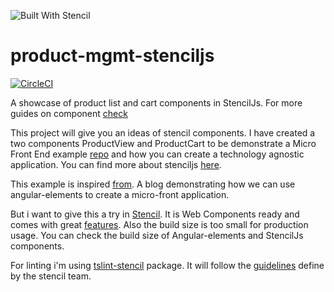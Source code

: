 ![Built With Stencil](https://img.shields.io/badge/-Built%20With%20Stencil-16161d.svg?logo=data%3Aimage%2Fsvg%2Bxml%3Bbase64%2CPD94bWwgdmVyc2lvbj0iMS4wIiBlbmNvZGluZz0idXRmLTgiPz4KPCEtLSBHZW5lcmF0b3I6IEFkb2JlIElsbHVzdHJhdG9yIDE5LjIuMSwgU1ZHIEV4cG9ydCBQbHVnLUluIC4gU1ZHIFZlcnNpb246IDYuMDAgQnVpbGQgMCkgIC0tPgo8c3ZnIHZlcnNpb249IjEuMSIgaWQ9IkxheWVyXzEiIHhtbG5zPSJodHRwOi8vd3d3LnczLm9yZy8yMDAwL3N2ZyIgeG1sbnM6eGxpbms9Imh0dHA6Ly93d3cudzMub3JnLzE5OTkveGxpbmsiIHg9IjBweCIgeT0iMHB4IgoJIHZpZXdCb3g9IjAgMCA1MTIgNTEyIiBzdHlsZT0iZW5hYmxlLWJhY2tncm91bmQ6bmV3IDAgMCA1MTIgNTEyOyIgeG1sOnNwYWNlPSJwcmVzZXJ2ZSI%2BCjxzdHlsZSB0eXBlPSJ0ZXh0L2NzcyI%2BCgkuc3Qwe2ZpbGw6I0ZGRkZGRjt9Cjwvc3R5bGU%2BCjxwYXRoIGNsYXNzPSJzdDAiIGQ9Ik00MjQuNywzNzMuOWMwLDM3LjYtNTUuMSw2OC42LTkyLjcsNjguNkgxODAuNGMtMzcuOSwwLTkyLjctMzAuNy05Mi43LTY4LjZ2LTMuNmgzMzYuOVYzNzMuOXoiLz4KPHBhdGggY2xhc3M9InN0MCIgZD0iTTQyNC43LDI5Mi4xSDE4MC40Yy0zNy42LDAtOTIuNy0zMS05Mi43LTY4LjZ2LTMuNkgzMzJjMzcuNiwwLDkyLjcsMzEsOTIuNyw2OC42VjI5Mi4xeiIvPgo8cGF0aCBjbGFzcz0ic3QwIiBkPSJNNDI0LjcsMTQxLjdIODcuN3YtMy42YzAtMzcuNiw1NC44LTY4LjYsOTIuNy02OC42SDMzMmMzNy45LDAsOTIuNywzMC43LDkyLjcsNjguNlYxNDEuN3oiLz4KPC9zdmc%2BCg%3D%3D&colorA=16161d&style=flat-square)

# product-mgmt-stenciljs
[![CircleCI](https://circleci.com/gh/ranjeetsinghbnl/product-mgmt-stenciljs/tree/master.svg?style=svg)](https://circleci.com/gh/ranjeetsinghbnl/product-mgmt-stenciljs/tree/master)

A showcase of product list and cart components in StencilJs. For more guides on component [check](https://stenciljs.com/docs/component)

This project will give you an ideas of stencil components. I have created a two components ProductView and ProductCart to be demonstrate a Micro Front End example [repo](https://github.com/ranjeetsinghbnl/productft-stencil) and how you can create a technology agnostic application. You can find more about stenciljs [here](https://stenciljs.com/docs/overview).

This example is inspired [from](https://itnext.io/building-micro-frontend-applications-with-angular-elements-34483da08bcb). A blog demonstrating how we can use angular-elements to create a micro-front application.

But i want to give this a try in [Stencil](https://stenciljs.com). It is Web Components ready and comes with great [features](https://stenciljs.com/docs/goals-and-objectives). Also the build size is too small for production usage. You can check the build size of Angular-elements and StencilJs components.

For linting i'm using [tslint-stencil](https://www.npmjs.com/package/tslint-stencil) package. It will follow the [guidelines](https://stenciljs.com/docs/style-guide) define by the stencil team.
